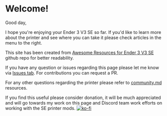 # Welcome!

Good day,

I hope you're enjoying your Ender 3 V3 SE so far. If you'd like to learn more about the printer and see where you can take it please check articles in the menu to the right.

This site has been created from [Awesome Resources for Ender 3 V3 SE](https://github.com/pwlgrzs/awesome-resources-for-ender-3-v3-se) github repo for better readability.

If you have any question or issues regarding this page please let me know via [Issues tab](https://github.com/pwlgrzs/ender3-v3-se-gitbook/issues). For contributions you can request a PR.

For any other questions regarding the printer please refer to [community.md](community.md "mention") resources.

If you find this useful please consider donation, it will be much appreciated and will go towards my work on this page and Discord team work efforts on working with the SE printer mods.
[![ko-fi](https://ko-fi.com/img/githubbutton_sm.svg)](https://ko-fi.com/D1D5KDKWK)
